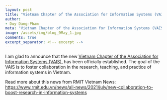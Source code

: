```yaml
---
layout: post
title: "Vietnam Chapter of the Association for Information Systems (VAIS) has been established"
author:
- Duy Dang-Pham
meta: "Vietnam Chapter of the Association for Information Systems (VAIS) has been established"
image: /assets/img/blog_9May_1.jpg
comments: true
excerpt_separator: <!-- excerpt -->
---
```

I am glad to announce that the new <a href="https://communities.aisnet.org/vietnamais/home" target="\_blank">Vietnam Chapter of the Association for Information Systems (VAIS)</a>, has been officially established. The goal of the VAIS is to foster collaboration in the research, teaching, and practice of information systems in Vietnam.<!-- excerpt -->

Read more about this news from RMIT Vietnam News: <a href="https://www.rmit.edu.vn/news/all-news/2021/july/new-collaboration-to-boost-research-in-information-systems" target="\_blank">https://www.rmit.edu.vn/news/all-news/2021/july/new-collaboration-to-boost-research-in-information-systems</a>